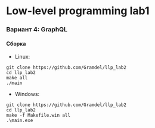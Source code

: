 # Low-level programming lab1
### Вариант 4: GraphQL
#### Сборка
+ Linux:
```
git clone https://github.com/Gramdel/llp_lab2
cd llp_lab2
make all
./main
```
+ Windows:
```
git clone https://github.com/Gramdel/llp_lab2
cd llp_lab2
make -f Makefile.win all
.\main.exe
```